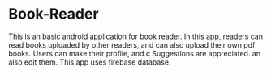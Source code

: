 # Book-Reader
This is an basic android application for book reader. 
In this app, readers can read books uploaded by other readers, and can also upload their own pdf books. 
Users can make their profile, and c
Suggestions are appreciated.
an also edit them.
This app uses firebase database.
